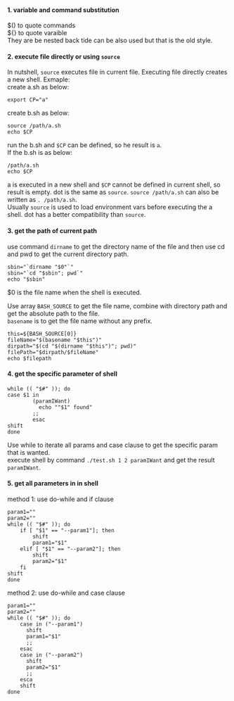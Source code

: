#### 1. variable and command substitution
$() to quote commands  
${} to quote varaible  
They are be nested
back tide can be also used but that is the old style.  

#### 2. execute file directly or using `source`
In nutshell, `source` executes file in current file. Executing file directly creates a new shell.
Exmaple:  
create a.sh as below:
```
export CP="a"
```
create b.sh as below:
```
source /path/a.sh
echo $CP
```
run the b.sh and `$CP` can be defined, so he result is `a`.  
If the b.sh is as below:
```
/path/a.sh
echo $CP
```
a is executed in a new shell and `$CP` cannot be defined in current shell, so result is empty. dot is the same as `source`. `source /path/a.sh` can also be written as `. /path/a.sh`.  
Usually `source` is used to load environment vars before executing the a shell. dot has a better compatibility than `source`.  

#### 3. get the path of current path
use command `dirname` to get the directory name of the file and then use cd and pwd to get the current directory path.
```
sbin="`dirname "$0"`"
sbin="`cd "$sbin"; pwd`"
echo "$sbin"
```
$0 is the file name when the shell is executed.  

Use array `BASH_SOURCE` to get the file name, combine with directory path and get the absolute path to the file.  
`basename` is to get the file name without any prefix.
```
this=${BASH_SOURCE[0]}
fileName="$(basename "$this")"
dirpath="$(cd "$(dirname "$this")"; pwd)"
filePath="$dirpath/$fileName"
echo $filepath
```  

#### 4. get the specific parameter of shell
```
while (( "$#" )); do
case $1 in
        (paramIWant)
          echo ""$1" found"
        ;;
        esac
shift
done
```
Use while to iterate all params and case clause to get the specific param that is wanted.  
execute shell by command `./test.sh 1 2 paramIWant` and get the result `paramIWant`.
#### 5. get all parameters in in shell
method 1: use do-while and if clause
```
param1=""
param2=""
while (( "$#" )); do
    if [ "$1" == "--param1"]; then
        shift
        param1="$1"
    elif [ "$1" == "--param2"]; then
        shift
        param2="$1"
    fi
shift
done
```
method 2: use do-while and case clause
```
param1=""
param2=""
while (( "$#" )); do
    case in ("--param1")
      shift
      param1="$1"
      ;;
    esac
    case in ("--param2")
      shift
      param2="$1"
      ;;
    esca
    shift
done
```
